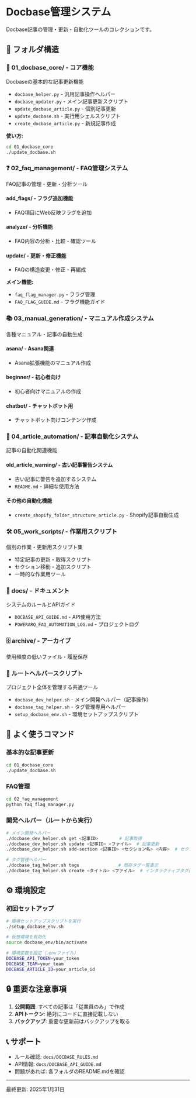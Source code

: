 # Docbase管理システム

Docbase記事の管理・更新・自動化ツールのコレクションです。

## 📁 フォルダ構造

### 🔧 01_docbase_core/ - コア機能
Docbaseの基本的な記事更新機能

- `docbase_helper.py` - 汎用記事操作ヘルパー
- `docbase_updater.py` - メイン記事更新スクリプト
- `update_docbase_article.py` - 個別記事更新
- `update_docbase.sh` - 実行用シェルスクリプト
- `create_docbase_article.py` - 新規記事作成

**使い方:**
```bash
cd 01_docbase_core
./update_docbase.sh
```

### ❓ 02_faq_management/ - FAQ管理システム
FAQ記事の管理・更新・分析ツール

#### add_flags/ - フラグ追加機能
- FAQ項目にWeb反映フラグを追加

#### analyze/ - 分析機能
- FAQ内容の分析・比較・確認ツール

#### update/ - 更新・修正機能
- FAQの構造変更・修正・再編成

**メイン機能:**
- `faq_flag_manager.py` - フラグ管理
- `FAQ_FLAG_GUIDE.md` - フラグ機能ガイド

### 📚 03_manual_generation/ - マニュアル作成システム
各種マニュアル・記事の自動生成

#### asana/ - Asana関連
- Asana拡張機能のマニュアル作成

#### beginner/ - 初心者向け
- 初心者向けマニュアルの作成

#### chatbot/ - チャットボット用
- チャットボット向けコンテンツ作成

### 🤖 04_article_automation/ - 記事自動化システム
記事の自動化関連機能

#### old_article_warning/ - 古い記事警告システム
- 古い記事に警告を追加するシステム
- `README.md` - 詳細な使用方法

#### その他の自動化機能
- `create_shopify_folder_structure_article.py` - Shopify記事自動生成

### 🛠️ 05_work_scripts/ - 作業用スクリプト
個別の作業・更新用スクリプト集

- 特定記事の更新・取得スクリプト
- セクション移動・追加スクリプト
- 一時的な作業用ツール

### 📖 docs/ - ドキュメント
システムのルールとAPIガイド

- `DOCBASE_API_GUIDE.md` - API使用方法
- `POWERARQ_FAQ_AUTOMATION_LOG.md` - プロジェクトログ

### 🗄️ archive/ - アーカイブ
使用頻度の低いファイル・履歴保存

### 🔧 ルートヘルパースクリプト
プロジェクト全体を管理する共通ツール

- `docbase_dev_helper.sh` - メイン開発ヘルパー（記事操作）
- `docbase_tag_helper.sh` - タグ管理専用ヘルパー
- `setup_docbase_env.sh` - 環境セットアップスクリプト

## 🚀 よく使うコマンド

### 基本的な記事更新
```bash
cd 01_docbase_core
./update_docbase.sh
```

### FAQ管理
```bash
cd 02_faq_management
python faq_flag_manager.py
```

### 開発ヘルパー（ルートから実行）
```bash
# メイン開発ヘルパー
./docbase_dev_helper.sh get <記事ID>        # 記事取得
./docbase_dev_helper.sh update <記事ID> <ファイル>  # 記事更新
./docbase_dev_helper.sh add-section <記事ID> <セクション名> <内容>  # セクション追加

# タグ管理ヘルパー
./docbase_tag_helper.sh tags               # 既存タグ一覧表示
./docbase_tag_helper.sh create <タイトル> <ファイル>  # インタラクティブタグ選択で記事作成
```

## ⚙️ 環境設定

### 初回セットアップ
```bash
# 環境セットアップスクリプトを実行
./setup_docbase_env.sh

# 仮想環境を有効化
source docbase_env/bin/activate

# 環境変数を設定（.envファイル）
DOCBASE_API_TOKEN=your_token
DOCBASE_TEAM=your_team
DOCBASE_ARTICLE_ID=your_article_id
```

## 🔒 重要な注意事項

1. **公開範囲**: すべての記事は「従業員のみ」で作成
2. **APIトークン**: 絶対にコードに直接記載しない
3. **バックアップ**: 重要な更新前はバックアップを取る

## 📞 サポート

- ルール確認: `docs/DOCBASE_RULES.md`
- API情報: `docs/DOCBASE_API_GUIDE.md`
- 問題があれば: 各フォルダのREADME.mdを確認

---

最終更新: 2025年1月31日